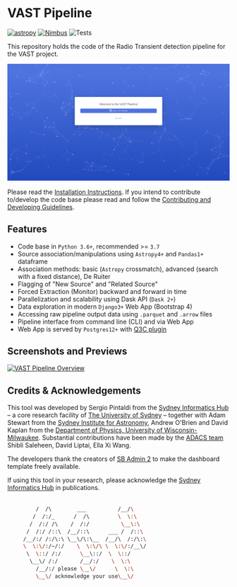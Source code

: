 # VAST Pipeline

<!-- created with https://shields.io/category/monitoring -->
[![astropy](http://img.shields.io/badge/powered%20by-AstroPy-orange.svg?style=flat)](http://www.astropy.org/)
[![Nimbus](https://img.shields.io/website?down_color=red&down_message=offline&label=Nimbus&up_color=green&up_message=online&url=https%3A%2F%2Fdata.vast-survey.org%2Fpipeline%2F)](https://data.vast-survey.org/pipeline/)
![Tests](https://github.com/askap-vast/vast-pipeline/workflows/test-suite/badge.svg)
<!-- TODO: replace above with this below when repo is public -->
<!-- ![Tests](https://img.shields.io/github/workflow/status/askap-vast/vast-pipeline/test-suite/master?label=Test%20Suite&logo=github) -->

This repository holds the code of the Radio Transient detection pipeline for the VAST project.

[![VAST Pipeline Login](https://github.com/askap-vast/vast-pipeline/blob/master/docs/img/login.png)](https://github.com/askap-vast/vast-pipeline/blob/master/docs/img/login.png)

Please read the [Installation Instructions](https://vast-survey.org/vast-pipeline/quickstart/installation/). If you intend to contribute to/develop the code base please read and follow the [Contributing and Developing Guidelines](https://vast-survey.org/vast-pipeline/developing/intro/).

## Features

* Code base in `Python 3.6+`, recommended >= `3.7`
* Source association/manipulations using `Astropy4+` and `Pandas1+` dataframe
* Association methods: basic (`Astropy` crossmatch), advanced (search with a fixed distance), De Ruiter
* Flagging of "New Source" and "Related Source"
* Forced Extraction (Monitor) backward and forward in time
* Parallelization and scalability using Dask API (`Dask 2+`)
* Data exploration in modern `Django3+` Web App (Bootstrap 4)
* Accessing raw pipeline output data using `.parquet` and `.arrow` files
* Pipeline interface from command line (CLI) and via Web App
* Web App is served by `Postgres12+` with [Q3C plugin](https://github.com/segasai/q3c)

## Screenshots and Previews

[![VAST Pipeline Overview](https://github.com/askap-vast/vast-pipeline/blob/master/docs/img/vast_pipeline_overview1.gif)](https://github.com/askap-vast/vast-pipeline/blob/master/docs/img/vast_pipeline_overview1.gif)


## Credits & Acknowledgements
This tool was developed by Sergio Pintaldi from the [Sydney Informatics Hub](https://informatics.sydney.edu.au) – a core research facility of [The University of Sydney](https://www.sydney.edu.au/) – together with Adam Stewart from the [Sydney Institute for Astronomy](https://sifa.sydney.edu.au/), Andrew O'Brien and David Kaplan from the [Department of Physics, University of Wisconsin-Milwaukee](https://uwm.edu/physics/research/astronomy-gravitation-cosmology/). Substantial contributions have been made by the [ADACS team](https://adacs.org.au/who-we-are/our-team/) Shibli Saleheen, David Liptai, Ella Xi Wang.

The developers thank the creators of [SB Admin 2](https://github.com/StartBootstrap/startbootstrap-sb-admin-2) to make the dashboard template freely available.

If using this tool in your research, please acknowledge the [Sydney Informatics Hub](https://informatics.sydney.edu.au) in publications.

```bash

         /  /\        ___          /__/\
        /  /:/_      /  /\         \  \:\
       /  /:/ /\    /  /:/          \__\:\
      /  /:/ /::\  /__/::\      ___ /  /::\
     /__/:/ /:/\:\ \__\/\:\__  /__/\  /:/\:\
     \  \:\/:/~/:/    \  \:\/\ \  \:\/:/__\/
      \  \::/ /:/      \__\::/  \  \::/
       \__\/ /:/       /__/:/    \  \:\
         /__/:/ please \__\/      \  \:\
         \__\/ acknowledge your use\__\/
```
